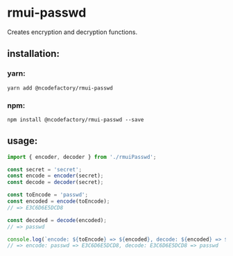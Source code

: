 # rmui-passwd #

Creates encryption and decryption functions.

## installation: ##

### yarn: ###
```
yarn add @ncodefactory/rmui-passwd
```
### npm: ###
```
npm install @ncodefactory/rmui-passwd --save
```

## usage: ##

```javascript
import { encoder, decoder } from './rmuiPasswd';

const secret = 'secret';
const encode = encoder(secret);
const decode = decoder(secret);

const toEncode = 'passwd';
const encoded = encode(toEncode);
// => E3C6D6E5DCD8

const decoded = decode(encoded);
// => passwd

console.log(`encode: ${toEncode} => ${encoded}, decode: ${encoded} => ${decoded}`); //eslint-disable-line
// => encode: passwd => E3C6D6E5DCD8, decode: E3C6D6E5DCD8 => passwd
```
